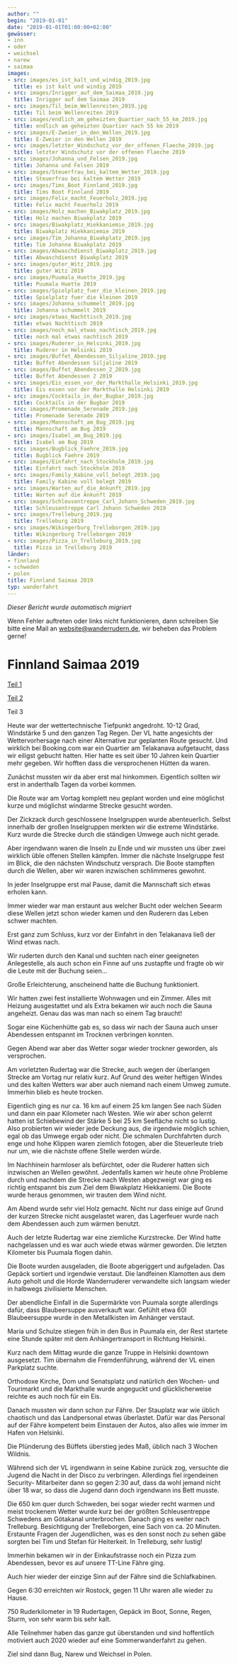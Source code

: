 ```yaml
---
author: ""
begin: "2019-01-01"
date: "2019-01-01T01:00:00+02:00"
gewässer:
- inn
- oder
- weichsel
- narew
- saimaa
images:
- src: images/es_ist_kalt_und_windig_2019.jpg
  title: es ist kalt und windig 2019
- src: images/Inrigger_auf_dem_Saimaa_2019.jpg
  title: Inrigger auf dem Saimaa 2019
- src: images/Til_beim_Wellenreiten_2019.jpg
  title: Til beim Wellenreiten 2019
- src: images/endlich_am_geheizten_Quartier_nach_55_km_2019.jpg
  title: endlich am geheizten Quartier nach 55 km 2019
- src: images/E-Zweier_in_den_Wellen_2019.jpg
  title: E-Zweier in den Wellen 2019
- src: images/letzter_Windschutz_vor_der_offenen_Flaeche_2019.jpg
  title: letzter Windschutz vor der offenen Flaeche 2019
- src: images/Johanna_und_Felsen_2019.jpg
  title: Johanna und Felsen 2019
- src: images/Steuerfrau_bei_kaltem_Wetter_2019.jpg
  title: Steuerfrau bei kaltem Wetter 2019
- src: images/Tims_Boot_Finnland_2019.jpg
  title: Tims Boot Finnland 2019
- src: images/Felix_macht_Feuerholz_2019.jpg
  title: Felix macht Feuerholz 2019
- src: images/Holz_machen_Biwakplatz_2019.jpg
  title: Holz machen Biwakplatz 2019
- src: images/Biwakplatz_Hiekkaniemie_2019.jpg
  title: Biwakplatz Hiekkaniemie 2019
- src: images/Tim_Johanna_Biwakplatz_2019.jpg
  title: Tim Johanna Biwakplatz 2019
- src: images/Abwaschdienst_Biwakplatz_2019.jpg
  title: Abwaschdienst Biwakplatz 2019
- src: images/guter_Witz_2019.jpg
  title: guter Witz 2019
- src: images/Puumala_Huette_2019.jpg
  title: Puumala Huette 2019
- src: images/Spielplatz_fuer_die_kleinen_2019.jpg
  title: Spielplatz fuer die kleinen 2019
- src: images/Johanna_schummelt_2019.jpg
  title: Johanna schummelt 2019
- src: images/etwas_Nachttisch_2019.jpg
  title: etwas Nachttisch 2019
- src: images/noch_mal_etwas_nachtisch_2019.jpg
  title: noch mal etwas nachtisch 2019
- src: images/Ruderer_in_Helsinki_2019.jpg
  title: Ruderer in Helsinki 2019
- src: images/Buffet_Abendessen_Siljaline_2019.jpg
  title: Buffet Abendessen Siljaline 2019
- src: images/Buffet_Abendessen_2_2019.jpg
  title: Buffet Abendessen 2 2019
- src: images/Eis_essen_vor_der_Markthalle_Helsinki_2019.jpg
  title: Eis essen vor der Markthalle Helsinki 2019
- src: images/Cocktails_in_der_Bugbar_2019.jpg
  title: Cocktails in der Bugbar 2019
- src: images/Promenade_Serenade_2019.jpg
  title: Promenade Serenade 2019
- src: images/Mannschaft_am_Bug_2019.jpg
  title: Mannschaft am Bug 2019
- src: images/Isabel_am_Bug_2019.jpg
  title: Isabel am Bug 2019
- src: images/Bugblick_Faehre_2019.jpg
  title: Bugblick Faehre 2019
- src: images/Einfahrt_nach_Stockholm_2019.jpg
  title: Einfahrt nach Stockholm 2019
- src: images/Family_Kabine_voll_belegt_2019.jpg
  title: Family Kabine voll belegt 2019
- src: images/Warten_auf_die_Ankunft_2019.jpg
  title: Warten auf die Ankunft 2019
- src: images/Schleusentreppe_Carl_Johann_Schweden_2019.jpg
  title: Schleusentreppe Carl Johann Schweden 2019
- src: images/Trelleburg_2019.jpg
  title: Trelleburg 2019
- src: images/Wikingerburg_Trelleborgen_2019.jpg
  title: Wikingerburg Trelleborgen 2019
- src: images/Pizza_in_Trelleburg_2019.jpg
  title: Pizza in Trelleburg 2019
länder:
- finnland
- schweden
- polen
title: Finnland Saimaa 2019
typ: wanderfahrt
---
```



*Dieser Bericht wurde automatisch migriert*

Wenn Fehler auftreten oder links nicht funktionieren, dann schreiben Sie bitte eine Mail an website@wanderrudern.de, wir beheben das Problem gerne!



# Finnland Saimaa 2019


[Teil 1](/berichte/2019/finnland_saimaa_2019)

[Teil 2](/berichte/2019/saimaa_2019-2)

Teil 3

Heute war der wettertechnische Tiefpunkt angedroht. 10-12 Grad, Windstärke 5 und den ganzen Tag Regen. Der VL hatte angesichts der Wettervorhersage nach einer Alternative zur geplanten Route gesucht. Und wirklich bei Booking.com war ein Quartier am Telakanava aufgetaucht, dass wir eiligst gebucht hatten. Hier hatte es seit über 10 Jahren kein Quartier mehr gegeben. Wir hofften dass die versprochenen Hütten da waren.

Zunächst mussten wir da aber erst mal hinkommen. Eigentlich sollten wir erst in anderthalb Tagen da vorbei kommen.

Die Route war am Vortag komplett neu geplant worden und eine möglichst kurze und möglichst windarme Strecke gesucht worden.

Der Zickzack durch geschlossene Inselgruppen wurde abenteuerlich. Selbst innerhalb der großen Inselgruppen merkten wir die extreme Windstärke. Kurz wurde die Strecke durch die ständigen Umwege auch nicht gerade.

Aber irgendwann waren die Inseln zu Ende und wir mussten uns über zwei wirklich üble offenen Stellen kämpfen. Immer die nächste Inselgruppe fest im Blick, die den nächsten Windschutz versprach. Die Boote stampften durch die Wellen, aber wir waren inzwischen schlimmeres gewohnt.

In jeder Inselgruppe erst mal Pause, damit die Mannschaft sich etwas erholen kann.

Immer wieder war man erstaunt aus welcher Bucht oder welchen Seearm diese Wellen jetzt schon wieder kamen und den Ruderern das Leben schwer machten.

Erst ganz zum Schluss, kurz vor der Einfahrt in den Telakanava ließ der Wind etwas nach.

Wir ruderten durch den Kanal und suchten nach einer geeigneten Anlegestelle, als auch schon ein Finne auf uns zustapfte und fragte ob wir die Leute mit der Buchung seien...

Große Erleichterung, anscheinend hatte die Buchung funktioniert.

Wir hatten zwei fest installierte Wohnwagen und ein Zimmer. Alles mit Heizung ausgestattet und als Extra bekamen wir auch noch die Sauna angeheizt. Genau das was man nach so einem Tag braucht!

Sogar eine Küchenhütte gab es, so dass wir nach der Sauna auch unser Abendessen entspannt im Trocknen verbringen konnten.

Gegen Abend war aber das Wetter sogar wieder trockner geworden, als versprochen.

Am vorletzten Rudertag war die Strecke, auch wegen der überlangen Strecke am Vortag nur relativ kurz. Auf Grund des weiter heftigen Windes und des kalten Wetters war aber auch niemand nach einem Umweg zumute. Immerhin blieb es heute trocken.

Eigentlich ging es nur ca. 16 km auf einem 25 km langen See nach Süden und dann ein paar Kilometer nach Westen. Wie wir aber schon gelernt hatten ist Schiebewind der Stärke 5 bei 25 km Seefläche nicht so lustig. Also probierten wir wieder jede Deckung aus, die irgendwie möglich schien, egal ob das Umwege ergab oder nicht. Die schmalen Durchfahrten durch enge und hohe Klippen waren ziemlich fotogen, aber die Steuerleute trieb nur um, wie die nächste offene Stelle werden würde.

Im Nachhinein harmloser als befürchtet, oder die Ruderer hatten sich inzwischen an Wellen gewöhnt. Jedenfalls kamen wir heute ohne Probleme durch und nachdem die Strecke nach Westen abgezweigt war ging es richtig entspannt bis zum Ziel dem Biwakplatz Hiekkaniemi. Die Boote wurde heraus genommen, wir trauten dem Wind nicht.

Am Abend wurde sehr viel Holz gemacht. Nicht nur dass einige auf Grund der kurzen Strecke nicht ausgelastet waren, das Lagerfeuer wurde nach dem Abendessen auch zum wärmen benutzt.

Auch der letzte Rudertag war eine ziemliche Kurzstrecke. Der Wind hatte nachgelassen und es war auch wiede etwas wärmer geworden. Die letzten Kilometer bis Puumala flogen dahin.

Die Boote wurden ausgeladen, die Boote abgeriggert und aufgeladen. Das Gepäck sortiert und irgendwie verstaut. Die landfeinen Klamotten aus dem Auto geholt und die Horde Wanderruderer verwandelte sich langsam wieder in halbwegs zivilisierte Menschen.

Der abendliche Einfall in die Supermärkte von Puumala sorgte allerdings dafür, dass Blaubeersuppe ausverkauft war. Gefühlt etwa 60l Blaubeersuppe wurde in den Metallkisten im Anhänger verstaut.

Maria und Schulze stiegen früh in den Bus in Puumala ein, der Rest startete eine Stunde später mit dem Anhängertransport in Richtung Helsinki.

Kurz nach dem Mittag wurde die ganze Truppe in Helsinki downtown ausgesetzt. Tim übernahm die Fremdenführung, während der VL einen Parkplatz suchte.

Orthodoxe Kirche, Dom und Senatsplatz und natürlich den Wochen- und Tourimarkt und die Markthalle wurde angeguckt und glücklicherweise reichte es auch noch für ein Eis.

Danach mussten wir dann schon zur Fähre. Der Stauplatz war wie üblich chaotisch und das Landpersonal etwas überlastet. Dafür war das Personal auf der Fähre kompetent beim Einstauen der Autos, also alles wie immer im Hafen von Helsinki.

Die Plünderung des Büffets überstieg jedes Maß, üblich nach 3 Wochen Wildnis.

Während sich der VL irgendwann in seine Kabine zurück zog, versuchte die Jugend die Nacht in der Disco zu verbringen. Allerdings fiel irgendeinen Security- Mitarbeiter dann so gegen 2:30 auf, dass da wohl jemand nicht über 18 war, so dass die Jugend dann doch irgendwann ins Bett musste.

Die 650 km quer durch Schweden, bei sogar wieder recht warmen und meist trockenem Wetter wurde kurz bei der größten Schleusentreppe Schwedens am Götakanal unterbrochen. Danach ging es weiter nach Trelleburg. Besichtigung der Trelleborgen, eine Sach von ca. 20 Minuten. Erstaunte Fragen der Jugendlichen, was es den sonst noch zu sehen gäbe sorgten bei Tim und Stefan für Heiterkeit. In Trelleburg, sehr lustig!

Immerhin bekamen wir in der Einkaufstrasse noch ein Pizza zum Abendessen, bevor es auf unsere TT-Line Fähre ging.

Auch hier wieder der einzige Sinn auf der Fähre sind die Schlafkabinen.

Gegen 6:30 erreichten wir Rostock, gegen 11 Uhr waren alle wieder zu Hause.

750 Ruderkilometer in 19 Rudertagen, Gepäck im Boot, Sonne, Regen, Sturm, von sehr warm bis sehr kalt.

Alle Teilnehmer haben das ganze gut überstanden und sind hoffentlich motiviert auch 2020 wieder auf eine Sommerwanderfahrt zu gehen.

Ziel sind dann Bug, Narew und Weichsel in Polen.